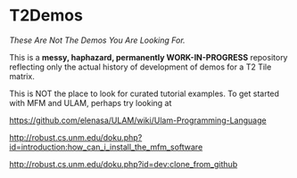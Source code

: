 # T2Demos

*These Are Not The Demos You Are Looking For.*

This is a **messy, haphazard, permanently WORK-IN-PROGRESS** repository
reflecting only the actual history of development of demos for a T2 Tile
matrix.

This is NOT the place to look for curated tutorial examples. To get
started with MFM and ULAM, perhaps try looking at

https://github.com/elenasa/ULAM/wiki/Ulam-Programming-Language

http://robust.cs.unm.edu/doku.php?id=introduction:how_can_i_install_the_mfm_software

http://robust.cs.unm.edu/doku.php?id=dev:clone_from_github
